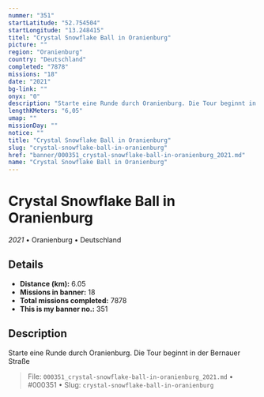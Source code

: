 ```yaml
---
nummer: "351"
startLatitude: "52.754504"
startLongitude: "13.248415"
titel: "Crystal Snowflake Ball in Oranienburg"
picture: ""
region: "Oranienburg"
country: "Deutschland"
completed: "7878"
missions: "18"
date: "2021"
bg-link: ""
onyx: "0"
description: "Starte eine Runde durch Oranienburg. Die Tour beginnt in der Bernauer Straße"
lengthKMeters: "6,05"
umap: ""
missionDay: ""
notice: ""
title: "Crystal Snowflake Ball in Oranienburg"
slug: "crystal-snowflake-ball-in-oranienburg"
href: "banner/000351_crystal-snowflake-ball-in-oranienburg_2021.md"
name: "Crystal Snowflake Ball in Oranienburg"
---
```

# Crystal Snowflake Ball in Oranienburg

*2021* • Oranienburg • Deutschland





## Details
- **Distance (km):** 6.05
- **Missions in banner:** 18
- **Total missions completed:** 7878
- **This is my banner no.:** 351



## Description
Starte eine Runde durch Oranienburg. Die Tour beginnt in der Bernauer Straße




> File: `000351_crystal-snowflake-ball-in-oranienburg_2021.md`
> • #000351
> • Slug: `crystal-snowflake-ball-in-oranienburg`
